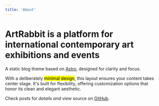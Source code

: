 ```yaml
---
title: 'About'
---
```


<!--
This content will be displayed at the top of the index page.
You can leave this empty if you don’t want to show any content.
-->

# ArtRabbit is a platform for international contemporary art exhibitions and events

A static blog theme based on [Astro](https://astro.build), designed for clarity and focus.

With a deliberately <mark>minimal design</mark>, this layout ensures your content takes center stage. It's built for flexibility, offering customization options that honor its clean and elegant aesthetic.

Check posts for _details and view_ source on [GitHub](https://github.com/the3ash/astro-chiri).